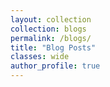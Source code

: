 ```yaml
---
layout: collection
collection: blogs
permalink: /blogs/
title: "Blog Posts"
classes: wide
author_profile: true
---
```

